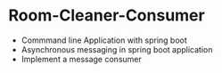 # Room-Cleaner-Consumer

  - Commmand line Application with spring boot
  - Asynchronous messaging in spring boot application
  - Implement a message consumer